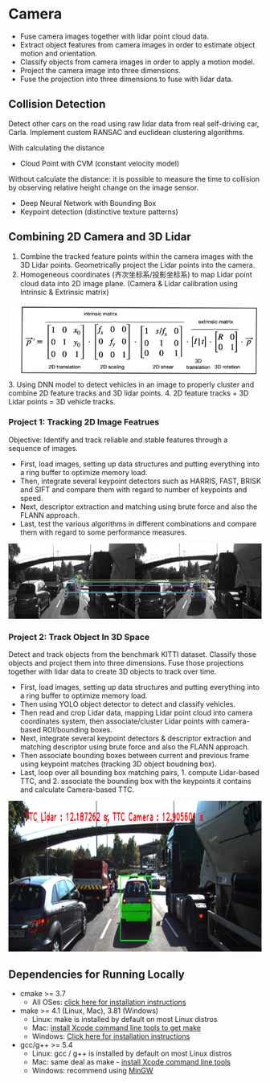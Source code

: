 # Camera

- Fuse camera images together with lidar point cloud data. 
- Extract object features from camera images in order to estimate object motion and orientation. 
- Classify objects from camera images in order to apply a motion model. 
- Project the camera image into three dimensions. 
- Fuse the projection into three dimensions to fuse with lidar data.


## Collision Detection
Detect other cars on the road using raw lidar data from real self-driving car, Carla. Implement custom RANSAC and euclidean clustering algorithms.

With calculating the distance
- Cloud Point with CVM (constant velocity model)

Without calculate the distance: it is possible to measure the time to collision by observing relative height change on the image sensor.
- Deep Neural Network with Bounding Box
- Keypoint detection (distinctive texture patterns)


## Combining 2D Camera and 3D Lidar
1. Combine the tracked feature points within the camera images with the 3D Lidar points. Geometrically project the Lidar points into the camera.
2. Homogeneous coordinates (齐次坐标系/投影坐标系) to map Lidar point cloud data into 2D image plane. (Camera & Lidar calibration using Intrinsic & Extrinsic matrix)
<img src="images/transfer.png" width="550" height="150" />
3. Using DNN model to detect vehicles in an image to properly cluster and combine 2D feature tracks and 3D lidar points.
4. 2D feature tracks + 3D Lidar points = 3D vehicle tracks.




### Project 1: Tracking 2D Image Featrues
Objective: Identify and track reliable and stable features through a sequence of images.

* First, load images, setting up data structures and putting everything into a ring buffer to optimize memory load. 
* Then, integrate several keypoint detectors such as HARRIS, FAST, BRISK and SIFT and compare them with regard to number of keypoints and speed. 
* Next, descriptor extraction and matching using brute force and also the FLANN approach. 
* Last, test the various algorithms in different combinations and compare them with regard to some performance measures. 

<img src="2D_Feature_Matching/images/O_B.png" width="1000" height="150" />

### Project 2: Track Object In 3D Space
Detect and track objects from the benchmark KITTI dataset. Classify those objects and project them into three dimensions. Fuse those projections together with lidar data to create 3D objects to track over time.

* First, load images, setting up data structures and putting everything into a ring buffer to optimize memory load. 
* Then using YOLO object detector to detect and classify vehicles.
* Then read and crop Lidar data, mapping Lidar point cloud into camera coordinates system, then associate/cluster Lidar points with camera-based ROI/bounding boxes.
* Next, integrate several keypoint detectors & descriptor extraction and matching descriptor using brute force and also the FLANN approach. 
* Then associate bounding boxes between current and previous frame using keypoint matches (tracking 3D object boudning box).
* Last, loop over all bounding box matching pairs, 1. compute Lidar-based TTC, and 2. associate the bounding box with the keypoints it contains and calculate Camera-based TTC.

<img src="3D_Object_Tracking/images/results.png" width="1000" height="300" />

## Dependencies for Running Locally
* cmake >= 3.7
  * All OSes: [click here for installation instructions](https://cmake.org/install/)
* make >= 4.1 (Linux, Mac), 3.81 (Windows)
  * Linux: make is installed by default on most Linux distros
  * Mac: [install Xcode command line tools to get make](https://developer.apple.com/xcode/features/)
  * Windows: [Click here for installation instructions](http://gnuwin32.sourceforge.net/packages/make.htm)
* gcc/g++ >= 5.4
  * Linux: gcc / g++ is installed by default on most Linux distros
  * Mac: same deal as make - [install Xcode command line tools](https://developer.apple.com/xcode/features/)
  * Windows: recommend using [MinGW](http://www.mingw.org/)
